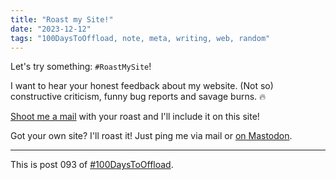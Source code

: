 ```yaml
---
title: "Roast my Site!"
date: "2023-12-12"
tags: "100DaysToOffload, note, meta, writing, web, random"
---
```


Let's try something: `#RoastMySite`!

I want to hear your honest feedback about my website. (Not so) constructive criticism, funny bug reports and savage burns. 🔥

[Shoot me a mail](/contact) with your roast and I'll include it on this site!

Got your own site? I'll roast it! Just ping me via mail or [on Mastodon](https://fosstodon.org/@garritfra).

---

This is post 093 of [#100DaysToOffload](https://100daystooffload.com/).
